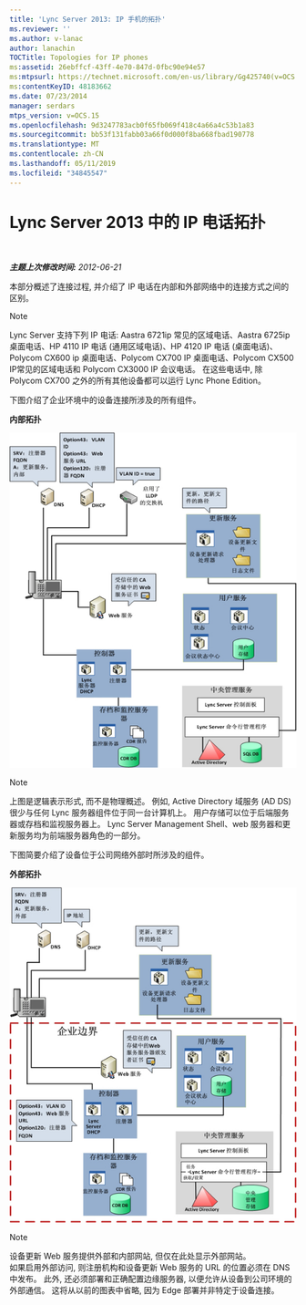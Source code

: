 ```yaml
---
title: 'Lync Server 2013: IP 手机的拓扑'
ms.reviewer: ''
ms.author: v-lanac
author: lanachin
TOCTitle: Topologies for IP phones
ms:assetid: 26ebffcf-43ff-4e70-847d-0fbc90e94e57
ms:mtpsurl: https://technet.microsoft.com/en-us/library/Gg425740(v=OCS.15)
ms:contentKeyID: 48183662
ms.date: 07/23/2014
manager: serdars
mtps_version: v=OCS.15
ms.openlocfilehash: 9d3247783acb0f65fb069f418c4a66a4c53b1a83
ms.sourcegitcommit: bb53f131fabb03a66f0d000f8ba668fbad190778
ms.translationtype: MT
ms.contentlocale: zh-CN
ms.lasthandoff: 05/11/2019
ms.locfileid: "34845547"
---
```

<div data-xmlns="http://www.w3.org/1999/xhtml">

<div class="topic" data-xmlns="http://www.w3.org/1999/xhtml" data-msxsl="urn:schemas-microsoft-com:xslt" data-cs="http://msdn.microsoft.com/en-us/">

<div data-asp="http://msdn2.microsoft.com/asp">

# <a name="topologies-for-ip-phones-in-lync-server-2013"></a>Lync Server 2013 中的 IP 电话拓扑

</div>

<div id="mainSection">

<div id="mainBody">

<span> </span>

_**主题上次修改时间:** 2012-06-21_

本部分概述了连接过程, 并介绍了 IP 电话在内部和外部网络中的连接方式之间的区别。

<div>


> [!NOTE]  
> Lync Server 支持下列 IP 电话: Aastra 6721ip 常见的区域电话、Aastra 6725ip 桌面电话、HP 4110 IP 电话 (通用区域电话)、HP 4120 IP 电话 (桌面电话)、Polycom CX600 ip 桌面电话、Polycom CX700 IP 桌面电话、Polycom CX500 IP常见的区域电话和 Polycom CX3000 IP 会议电话。 在这些电话中, 除 Polycom CX700 之外的所有其他设备都可以运行 Lync Phone Edition。



</div>

下图介绍了企业环境中的设备连接所涉及的所有组件。

**内部拓扑**

![3d88893e-df57-46e3-855a-a1d24589030a](images/Gg425740.3d88893e-df57-46e3-855a-a1d24589030a(OCS.15).jpg "3d88893e-df57-46e3-855a-a1d24589030a")

<div>


> [!NOTE]  
> 上图是逻辑表示形式, 而不是物理概述。 例如, Active Directory 域服务 (AD DS) 很少与任何 Lync 服务器组件位于同一台计算机上。 用户存储可以位于后端服务器或存档和监视服务器上。 Lync Server Management Shell、web 服务器和更新服务均为前端服务器角色的一部分。



</div>

下图简要介绍了设备位于公司网络外部时所涉及的组件。

**外部拓扑**

![8ce6bb8e-b89c-4c4e-ac6d-41ac6c68f6f3](images/Gg425740.8ce6bb8e-b89c-4c4e-ac6d-41ac6c68f6f3(OCS.15).jpg "8ce6bb8e-b89c-4c4e-ac6d-41ac6c68f6f3")

<div>


> [!NOTE]  
> 设备更新 Web 服务提供外部和内部网站, 但仅在此处显示外部网站。<BR>如果启用外部访问, 则注册机构和设备更新 Web 服务的 URL 的位置必须在 DNS 中发布。 此外, 还必须部署和正确配置边缘服务器, 以便允许从设备到公司环境的外部通信。 这将从以前的图表中省略, 因为 Edge 部署并非特定于设备连接。



</div>

</div>

<span> </span>

</div>

</div>

</div>

